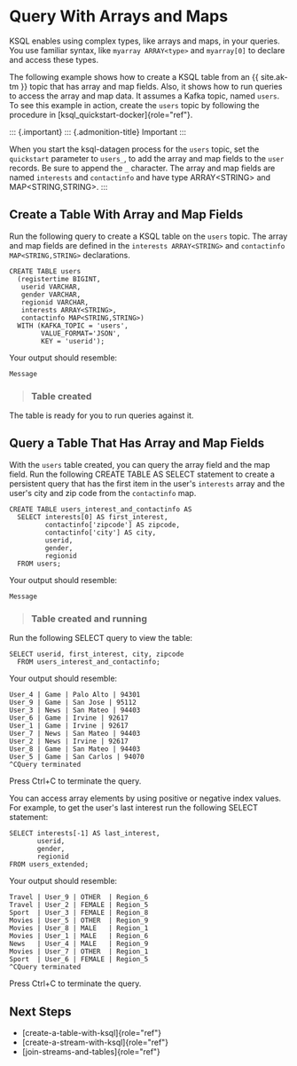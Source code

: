 Query With Arrays and Maps
==========================

KSQL enables using complex types, like arrays and maps, in your queries.
You use familiar syntax, like `myarray ARRAY<type>` and `myarray[0]` to
declare and access these types.

The following example shows how to create a KSQL table from an {{
site.ak-tm }} topic that has array and map fields. Also, it shows how to
run queries to access the array and map data. It assumes a Kafka topic,
named `users`. To see this example in action, create the `users` topic
by following the procedure in [ksql\_quickstart-docker]{role="ref"}.

::: {.important}
::: {.admonition-title}
Important
:::

When you start the ksql-datagen process for the `users` topic, set the
`quickstart` parameter to `users_`, to add the array and map fields to
the `user` records. Be sure to append the `_` character. The array and
map fields are named `interests` and `contactinfo` and have type
ARRAY\<STRING\> and MAP\<STRING,STRING\>.
:::

Create a Table With Array and Map Fields
----------------------------------------

Run the following query to create a KSQL table on the `users` topic. The
array and map fields are defined in the `interests ARRAY<STRING>` and
`contactinfo MAP<STRING,STRING>` declarations.

``` {.sourceCode .sql}
CREATE TABLE users
  (registertime BIGINT,
   userid VARCHAR,
   gender VARCHAR,
   regionid VARCHAR,
   interests ARRAY<STRING>,
   contactinfo MAP<STRING,STRING>)
  WITH (KAFKA_TOPIC = 'users',
        VALUE_FORMAT='JSON',
        KEY = 'userid');
```

Your output should resemble:

    Message

> ### Table created

The table is ready for you to run queries against it.

Query a Table That Has Array and Map Fields
-------------------------------------------

With the `users` table created, you can query the array field and the
map field. Run the following CREATE TABLE AS SELECT statement to create
a persistent query that has the first item in the user\'s `interests`
array and the user\'s city and zip code from the `contactinfo` map.

``` {.sourceCode .sql}
CREATE TABLE users_interest_and_contactinfo AS
  SELECT interests[0] AS first_interest,
         contactinfo['zipcode'] AS zipcode,
         contactinfo['city'] AS city,
         userid,
         gender,
         regionid
  FROM users;
```

Your output should resemble:

    Message

> ### Table created and running

Run the following SELECT query to view the table:

``` {.sourceCode .sql}
SELECT userid, first_interest, city, zipcode
  FROM users_interest_and_contactinfo;
```

Your output should resemble:

    User_4 | Game | Palo Alto | 94301
    User_9 | Game | San Jose | 95112
    User_3 | News | San Mateo | 94403
    User_6 | Game | Irvine | 92617
    User_1 | Game | Irvine | 92617
    User_7 | News | San Mateo | 94403
    User_2 | News | Irvine | 92617
    User_8 | Game | San Mateo | 94403
    User_5 | Game | San Carlos | 94070
    ^CQuery terminated

Press Ctrl+C to terminate the query.

You can access array elements by using positive or negative index
values. For example, to get the user\'s last interest run the following
SELECT statement:

``` {.sourceCode .sql}
SELECT interests[-1] AS last_interest,
       userid,
       gender,
       regionid
FROM users_extended;
```

Your output should resemble:

    Travel | User_9 | OTHER  | Region_6
    Travel | User_2 | FEMALE | Region_5
    Sport  | User_3 | FEMALE | Region_8
    Movies | User_5 | OTHER  | Region_9
    Movies | User_8 | MALE   | Region_1
    Movies | User_1 | MALE   | Region_6
    News   | User_4 | MALE   | Region_9
    Movies | User_7 | OTHER  | Region_1
    Sport  | User_6 | FEMALE | Region_5
    ^CQuery terminated

Press Ctrl+C to terminate the query.

Next Steps
----------

-   [create-a-table-with-ksql]{role="ref"}
-   [create-a-stream-with-ksql]{role="ref"}
-   [join-streams-and-tables]{role="ref"}
